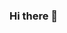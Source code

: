 ### Hi there 👋

<!--
**volkanbasaran1/volkanbasaran1** is a ✨ _special_ ✨ repository because its `README.md` (this file) appears on your GitHub profile.

Here are some ideas to get you started:

🔭 I’m currently working on: Engaged in developing full stack web applications and experimenting with various technologies.

🌱 I’m currently learning: Actively learning about new technologies and frameworks to continually enhance my skills.

👯 I’m looking to collaborate on: Excited to collaborate on full stack projects or open-source development initiatives.

🤔 I’m looking for help with: Interested in connecting with experienced developers, especially in database design and optimization.

💬 Ask me about: Feel free to ask me anything related to web development, database management, or any technical topic you're curious about.

📫 How to reach me: You can reach out to me via email at [email address] or connect with me on LinkedIn.

😄 Pronouns: I prefer to use the pronouns him.

⚡ Fun fact: My favorite moment while coding is the joy of seeing a new feature come to life.
-->
